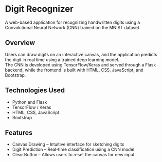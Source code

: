 # Digit Recognizer

A web-based application for recognizing handwritten digits using a Convolutional Neural Network (CNN) trained on the MNIST dataset.

## Overview

Users can draw digits on an interactive canvas, and the application predicts the digit in real time using a trained deep learning model.  
The CNN is developed using TensorFlow/Keras and served through a Flask backend, while the frontend is built with HTML, CSS, JavaScript, and Bootstrap.

## Technologies Used

- Python and Flask  
- TensorFlow / Keras  
- HTML, CSS, JavaScript  
- Bootstrap

## Features

- Canvas Drawing – Intuitive interface for sketching digits  
- Digit Prediction – Real-time classification using a CNN model  
- Clear Button – Allows users to reset the canvas for new input
